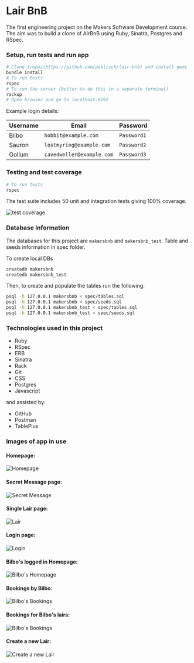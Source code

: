 # Lair BnB

The first engineering project on the Makers Software Development course. The aim was to build a clone of AirBnB using Ruby, Sinatra, Postgres and RSpec.

### Setup, run tests and run app
```bash
# Clone [repo](https://github.com/pablisch/lair-bnb) and install gems
bundle install
# To run tests
rspec
# To run the server (better to do this in a separate terminal)
rackup
# Open browser and go to localhost:9292
```
Example login details:

| Username        | Email           | Password  |
| --------------- | --------------- | --------- |
| Bilbo | `hobbit@example.com` | `Password1` |
| Sauron | `lostmyring@example.com` | `Password2` |
| Gollum | `cavedweller@example.com` | `Password3` |

### Testing and test coverage

```bash
# To run tests
rspec
```
The test suite includes 50 unit and integration tests giving 100% coverage.

![test coverage](/public/images/lair-bnb-tests.png)

### Database information

The databases for this project are `makersbnb` and `makersbnb_test`.
Table and seeds information in spec folder.

To create local DBs

 ```sh
 createdb makersbnb
 createdb makersbnb_test
 ```

 Then, to create and populate the tables run the following:

 ```sh
psql -h 127.0.0.1 makersbnb < spec/tables.sql
psql -h 127.0.0.1 makersbnb < spec/seeds.sql
psql -h 127.0.0.1 makersbnb_test < spec/tables.sql
psql -h 127.0.0.1 makersbnb_test < spec/seeds.sql
 ```

### Technologies used in this project

* Ruby
* RSpec
* ERB
* Sinatra
* Rack
* Git
* CSS
* Postgres
* Javascript

and assisted by:
* GitHub
* Postman
* TablePlus

### Images of app in use

#### Homepage:
![Homepage](/public//images/lair-bnb-homepage.png)

#### Secret Message page:
![Secret Message](/public/images/lair-bnb-secret-message.png)

#### Single Lair page:
![Lair](/public/images/lair-bnb-lair-page.png)

#### Login page:
![Login](/public/images/lair-bnb-login.png)

#### Bilbo's logged in Homepage:
![Bilbo's Homepage](/public/images/lair-bnb-bilbo-homepage.png)

#### Bookings by Bilbo:
![Bilbo's Bookings](/public/images/lair-bnb-bookings-by-me.png)

#### Bookings for Bilbo's lairs:
![Bilbo's Bookings](/public/images/lair-bnb-bookings-for-me.png)

#### Create a new Lair:
![Create a new Lair](/public/images/lair-bnb-new-lair.png)

